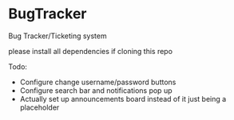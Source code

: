 # BugTracker

Bug Tracker/Ticketing system

please install all dependencies if cloning this repo

Todo:
- Configure change username/password buttons
- Configure search bar and notifications pop up
- Actually set up announcements board instead of it just being a placeholder
